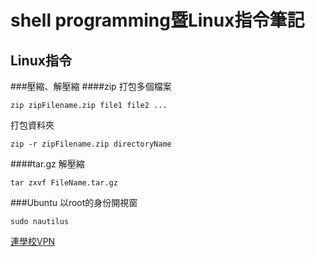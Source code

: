 # shell programming暨Linux指令筆記

## Linux指令
###壓縮、解壓縮
####zip
打包多個檔案
```
zip zipFilename.zip file1 file2 ...
```

打包資料夾
```
zip -r zipFilename.zip directoryName
```

####tar.gz
解壓縮
```
tar zxvf FileName.tar.gz
```

###Ubuntu
以root的身份開視窗
```
sudo nautilus
```

[連學校VPN](http://ccnet.ntu.edu.tw/vpn/for-ubuntu.html)
